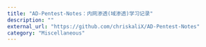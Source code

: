 ```yaml
---
title: "AD-Pentest-Notes：内网渗透(域渗透)学习记录"
description: ""
external_url: "https://github.com/chriskaliX/AD-Pentest-Notes"
category: "Miscellaneous"
---
```

